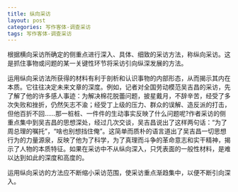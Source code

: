 ```yaml
---
title: 纵向采访
layout: post
categories: 写作客体-调查采访
tags: 写作客体-调查采访
---
```


根据横向采访所确定的侧重点进行深入、具体、细致的采访方法，称纵向采访。这是抓住事物或问题的某一关键性环节将采访引向纵深发展的方法。

运用纵向采访法所获得的材料有利于剖析和认识事物的内部形态，从而揭示其内在本质。它往往决定未来文章的深度。例如，记者对全国劳动模范吴吉昌的采访，先了解了他的许多感人事迹：为解决棉花脱蕾问题，披星戴月，不辞辛苦，经受了多次失败和挫折，仍然矢志不渝；经受丁上级的压力、群众的误解、造反派的打击，但他百折不回……那一桩桩、一件件的生动事实反映了什么问题呢?作者采访的侧重点集中到吴吉昌的思想深处，经过几次交谈，吴吉昌说出了这样两句话：“为了周总理的嘱托”，“啥也别想挡住俺”。这简单而质朴的语言道出了吴吉昌一切思想行为的力量源泉，反映了他为了科学，为了真理而斗争的革命意志和实干精神，揭示了人物的本质特征。如果在采访中不从纵向深入，只凭表面的一般性材料，是难以达到如此的深度和高度的。

运用纵向采访的方法应不断缩小采访范围，使采访重点渐趋集中，以便不断引向深入。 